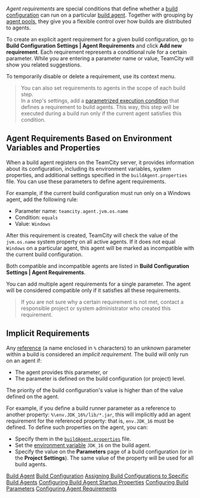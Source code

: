 [//]: # (title: Agent Requirements)
[//]: # (auxiliary-id: Agent Requirements)

_Agent requirements_ are special conditions that define whether a [build configuration](build-configuration.md) can run on a particular [build agent](build-agent.md). Together with grouping by [agent pools](configuring-agent-pools.md), they give you a flexible control over how builds are distributed to agents.

To create an explicit agent requirement for a given build configuration, go to __Build Configuration Settings | Agent Requirements__ and click __Add new requirement__. Each requirement represents a conditional rule for a certain parameter. While you are entering a parameter name or value, TeamCity will show you related suggestions.

To temporarily disable or delete a requirement, use its context menu.

>You can also set requirements to agents in the scope of each build step.  
>In a step's settings, add a [parametrized execution condition](build-step-execution-conditions.md) that defines a requirement to build agents. This way, this step will be executed during a build run only if the current agent satisfies this condition.

## Agent Requirements Based on Environment Variables and Properties

When a build agent registers on the TeamCity server, it provides information about its configuration, including its environment variables, system properties, and additional settings specified in the `buildAgent.properties` file. You can use these parameters to define agent requirements.

For example, if the current build configuration must run only on a Windows agent, add the following rule:
* Parameter name: `teamcity.agent.jvm.os.name`
* Condition: `equals`
* Value: `Windows`

After this requirement is created, TeamCity will check the value of the `jvm.os.name` system property on all active agents. If it does not equal `Windows` on a particular agent, this agent will be marked as incompatible with the current build configuration.

Both compatible and incompatible agents are listed in __Build Configuration Settings | Agent Requirements__.

You can add multiple agent requirements for a single parameter. The agent will be considered compatible only if it satisfies all these requirements.

>If you are not sure why a certain requirement is not met, contact a responsible project or system administrator who created this requirement.

## Implicit Requirements

Any [reference](configuring-build-parameters.md#Parameter+References) (a name enclosed in `%` characters) to an unknown parameter within a build is considered an _implicit requirement_. The build will only run on an agent if:
* The agent provides this parameter, or
* The parameter is defined on the build configuration (or project) level.

The priority of the build configuration's value is higher than of the value defined on the agent.

For example, if you define a build runner parameter as a reference to another property: `%\env.JDK_16%/lib/*.jar`, this will implicitly add an agent requirement for the referenced property: that is, `env.JDK_16` must be defined. To define such properties on the agent, you can:
* Specify them in the [`buildAgent.properties`](configure-agent-installation.md) file.
* Set the [environment variable](predefined-build-parameters.md#Java-Related+Environment+Variables) `JDK_16` on the build agent.
* Specify the value on the __Parameters__ page of a build configuration (or in the __Project Settings__). The same value of the property will be used for all build agents.

 <seealso>
        <category ref="concepts">
            <a href="build-agent.md">Build Agent</a>
            <a href="build-configuration.md">Build Configuration</a>
        </category>
        <category ref="admin-guide">
            <a href="assigning-build-configurations-to-specific-build-agents.md">Assigning Build Configurations to Specific Build Agents</a>
            <a href="configuring-build-agent-startup-properties.md">Configuring Build Agent Startup Properties</a>
            <a href="configuring-build-parameters.md">Configuring Build Parameters</a>
            <a href="configuring-agent-requirements.md">Configuring Agent Requirements</a>
        </category>
</seealso>